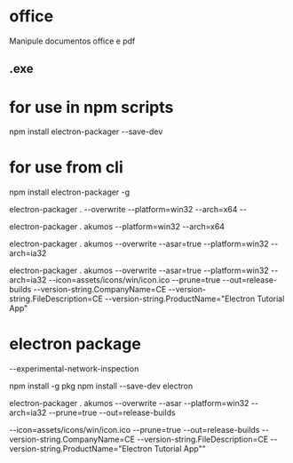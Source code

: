 # office

Manipule documentos office e pdf

## .exe

# for use in npm scripts
npm install electron-packager --save-dev

# for use from cli
npm install electron-packager -g

electron-packager . --overwrite --platform=win32 --arch=x64 --

electron-packager . akumos --platform=win32 --arch=x64


electron-packager . akumos --overwrite --asar=true --platform=win32 --arch=ia32

electron-packager . akumos --overwrite --asar=true --platform=win32 --arch=ia32 --icon=assets/icons/win/icon.ico --prune=true --out=release-builds --version-string.CompanyName=CE --version-string.FileDescription=CE --version-string.ProductName="Electron Tutorial App"


# electron package

--experimental-network-inspection

npm install -g pkg
npm install --save-dev electron

electron-packager . akumos --overwrite --asar --platform=win32 --arch=ia32 --prune=true --out=release-builds

--icon=assets/icons/win/icon.ico --prune=true --out=release-builds --version-string.CompanyName=CE --version-string.FileDescription=CE --version-string.ProductName=\"Electron Tutorial App\""
